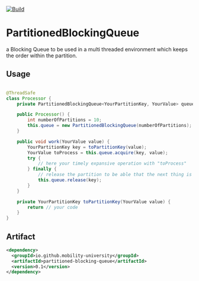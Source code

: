 [![Build](https://github.com/mobility-university/partitioned-blocking-queue/actions/workflows/maven.yml/badge.svg)](https://github.com/mobility-university/partitioned-blocking-queue/actions/workflows/maven.yml)

# PartitionedBlockingQueue

a Blocking Queue to be used in a multi threaded environment which keeps the order within the partition.

## Usage

```java

@ThreadSafe
class Processor {
    private PartitionedBlockingQueue<YourPartitionKey, YourValue> queue;

    public Processor() {
        int numberOfPartitions = 10;
        this.queue = new PartitionedBlockingQueue(numberOfPartitions);
    }

    public void work(YourValue value) {
        YourPartitionKey key = toPartitionKey(value);
        YourValue toProcess = this.queue.acquire(key, value);
        try {
            // here your timely expansive operation with "toProcess"
        } finally {
            // release the partition to be able that the next thing is processed
            this.queue.release(key);
        }
    }

    private YourPartitionKey toPartitionKey(YourValue value) {
        return // your code
    }
}
```

## Artifact

```xml
<dependency>
  <groupId>io.github.mobility-university</groupId>
  <artifactId>partitioned-blocking-queue</artifactId>
  <version>0.1</version>
</dependency>
```

